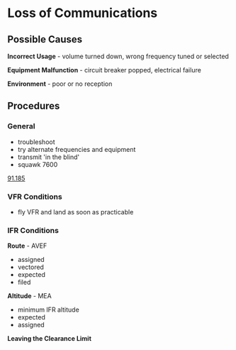 # Loss of Communications

## Possible Causes

**Incorrect Usage** - volume turned down, wrong frequency tuned or selected

**Equipment Malfunction** - circuit breaker popped, electrical failure

**Environment** - poor or no reception

## Procedures

### General

- troubleshoot
- try alternate frequencies and equipment
- transmit 'in the blind'
- squawk 7600

[91.185]()

### VFR Conditions

- fly VFR and land as soon as practicable

### IFR Conditions

**Route** - AVEF

- assigned
- vectored
- expected
- filed

**Altitude** - MEA

- minimum IFR altitude
- expected
- assigned

**Leaving the Clearance Limit**
